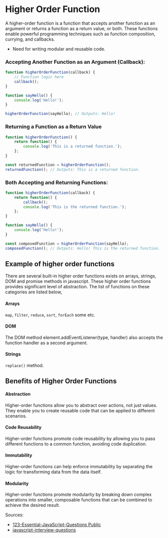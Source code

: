 # Higher Order Function
A higher-order function is a function that accepts another function as an argument or returns a function as a return
value, or both. These functions enable powerful programming techniques such as function composition, currying, and
callbacks.

* Need for writing modular and reusable code.

### Accepting Another Function as an Argument (Callback):
```js
function higherOrderFunction(callback) {
    // Function logic here
    callback();
}

function sayHello() {
    console.log('Hello!');
}

higherOrderFunction(sayHello); // Outputs: Hello!
```

### Returning a Function as a Return Value
```js
function higherOrderFunction() {
    return function() {
        console.log('This is a returned function.');
    };
}

const returnedFunction = higherOrderFunction();
returnedFunction(); // Outputs: This is a returned function.
```

### Both Accepting and Returning Functions:
```js
function higherOrderFunction(callback) {
    return function() {
        callback();
        console.log('This is the returned function.');
    };
}

function sayHello() {
    console.log('Hello!');
}

const composedFunction = higherOrderFunction(sayHello);
composedFunction(); // Outputs: Hello! This is the returned function.
```

## Example of higher order functions
There are several built-in higher order functions exists on arrays, strings, DOM and promise methods in javascript.
These higher order functions provides significant level of abstraction. The list of functions on these categories are
listed below,

#### Arrays
`map`, `filter`, `reduce`, `sort`, `forEach` some etc.

#### DOM
The DOM method element.addEventListener(type, handler) also accepts the function handler as a second argument.

#### Strings
`replace()` method.

## Benefits of Higher Order Functions
#### Abstraction
Higher-order functions allow you to abstract over actions, not just values. They enable you to create reusable code
that can be applied to different scenarios.

#### Code Reusability
Higher-order functions promote code reusability by allowing you to pass different functions to a common function,
avoiding code duplication.

#### Immutability
Higher-order functions can help enforce immutability by separating the logic for transforming data from the data itself.

#### Modularity
Higher-order functions promote modularity by breaking down complex operations into smaller, composable functions that
can be combined to achieve the desired result.


Sources:
* [123-Essential-JavaScript-Questions Public](https://github.com/ganqqwerty/123-Essential-JavaScript-Interview-Questions)
* [javascript-interview-questions](https://github.com/sudheerj/javascript-interview-questions)
